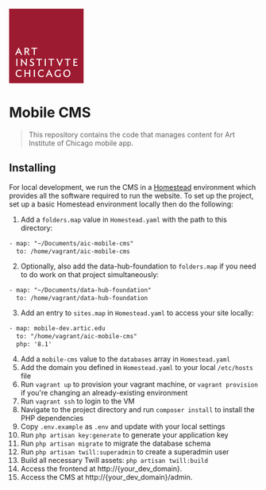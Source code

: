 ![Art Institute of Chicago](https://raw.githubusercontent.com/Art-Institute-of-Chicago/template/master/aic-logo.gif)

# Mobile CMS
> This repository contains the code that manages content for Art Institute of Chicago mobile app.

## Installing

For local development, we run the CMS in a [Homestead](https://laravel.com/docs/master/homestead) environment which provides all the software required to run the website. To set up the project, set up a basic Homestead environment locally then do the following:

1. Add a `folders.map` value in `Homestead.yaml` with the path to this directory:
  ```
  - map: "~/Documents/aic-mobile-cms"
    to: /home/vagrant/aic-mobile-cms
  ```
2. Optionally, also add the data-hub-foundation to `folders.map` if you need to do work on that project simultaneously:
  ```
  - map: "~/Documents/data-hub-foundation"
    to: /home/vagrant/data-hub-foundation
  ```
3. Add an entry to `sites.map` in `Homestead.yaml` to access your site locally:
  ```
  - map: mobile-dev.artic.edu
    to: "/home/vagrant/aic-mobile-cms"
    php: '8.1'
  ```
4. Add a `mobile-cms` value to the `databases` array in `Homestead.yaml`
5. Add the domain you defined in `Homestead.yaml` to your local `/etc/hosts` file
6. Run `vagrant up` to provision your vagrant machine, or `vagrant provision` if you're changing an already-existing environment
7. Run `vagrant ssh` to login to the VM
8. Navigate to the project directory and run `composer install` to install the PHP dependencies
9. Copy `.env.example` as `.env` and update with your local settings
10. Run `php artisan key:generate` to generate your application key
11. Run `php artisan migrate` to migrate the database schema
12. Run `php artisan twill:superadmin` to create a superadmin user
13. Build all necessary Twill assets: `php artisan twill:build`
14. Access the frontend at http://{your_dev_domain}.
15. Access the CMS at http://{your_dev_domain}/admin.
